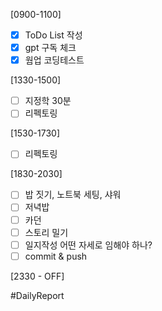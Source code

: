 [0900-1100]
- [x] ToDo List 작성 
- [x] gpt 구독 체크
- [x] 웜업 코딩테스트

[1330-1500]
- [ ] 지정학 30분
- [ ] 리펙토링 

[1530-1730]
- [ ] 리펙토링 

[1830-2030]
- [ ] 밥 짓기, 노트북 세팅, 샤워
- [ ] 저녁밥 
- [ ] 카던
- [ ] 스토리 밀기
- [ ] 일지작성 
	어떤 자세로 임해야 하나? 
- [ ] commit & push 

[2330 - OFF]


#DailyReport 